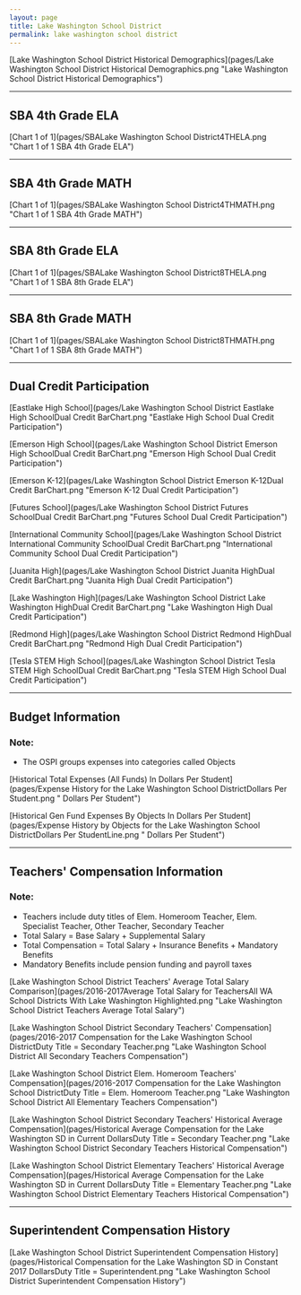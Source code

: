 ```yaml
---
layout: page
title: Lake Washington School District
permalink: lake washington school district
---
```



[Lake Washington School District Historical Demographics](pages/Lake Washington School District Historical Demographics.png "Lake Washington School District Historical Demographics")

___

## SBA 4th Grade ELA

[Chart 1 of 1](pages/SBALake Washington School District4THELA.png "Chart 1 of 1 SBA 4th Grade ELA")


___

## SBA 4th Grade MATH

[Chart 1 of 1](pages/SBALake Washington School District4THMATH.png "Chart 1 of 1 SBA 4th Grade MATH")


___

## SBA 8th Grade ELA

[Chart 1 of 1](pages/SBALake Washington School District8THELA.png "Chart 1 of 1 SBA 8th Grade ELA")


___

## SBA 8th Grade MATH

[Chart 1 of 1](pages/SBALake Washington School District8THMATH.png "Chart 1 of 1 SBA 8th Grade MATH")


___

## Dual Credit Participation

[Eastlake High School](pages/Lake Washington School District Eastlake High SchoolDual Credit BarChart.png "Eastlake High School Dual Credit Participation")

[Emerson High School](pages/Lake Washington School District Emerson High SchoolDual Credit BarChart.png "Emerson High School Dual Credit Participation")

[Emerson K-12](pages/Lake Washington School District Emerson K-12Dual Credit BarChart.png "Emerson K-12 Dual Credit Participation")

[Futures School](pages/Lake Washington School District Futures SchoolDual Credit BarChart.png "Futures School Dual Credit Participation")

[International Community School](pages/Lake Washington School District International Community SchoolDual Credit BarChart.png "International Community School Dual Credit Participation")

[Juanita High](pages/Lake Washington School District Juanita HighDual Credit BarChart.png "Juanita High Dual Credit Participation")

[Lake Washington High](pages/Lake Washington School District Lake Washington HighDual Credit BarChart.png "Lake Washington High Dual Credit Participation")

[Redmond High](pages/Lake Washington School District Redmond HighDual Credit BarChart.png "Redmond High Dual Credit Participation")

[Tesla STEM High School](pages/Lake Washington School District Tesla STEM High SchoolDual Credit BarChart.png "Tesla STEM High School Dual Credit Participation")


___

## Budget Information
### Note:
- The OSPI groups expenses into categories called Objects

[Historical Total Expenses (All Funds) In Dollars Per Student](pages/Expense History for the Lake Washington School DistrictDollars Per Student.png " Dollars Per Student")

[Historical Gen Fund Expenses By Objects In Dollars Per Student](pages/Expense History by Objects for the Lake Washington School DistrictDollars Per StudentLine.png " Dollars Per Student")


___

## Teachers' Compensation Information
### Note:
- Teachers include duty titles of Elem. Homeroom Teacher, Elem. Specialist Teacher, Other Teacher, Secondary Teacher
- Total Salary = Base Salary + Supplemental Salary
- Total Compensation = Total Salary + Insurance Benefits + Mandatory Benefits
- Mandatory Benefits include pension funding and payroll taxes

[Lake Washington School District Teachers' Average Total Salary Comparison](pages/2016-2017Average Total Salary for TeachersAll WA School Districts With Lake Washington Highlighted.png "Lake Washington School District Teachers Average Total Salary")

[Lake Washington School District Secondary Teachers' Compensation](pages/2016-2017 Compensation for the Lake Washington School DistrictDuty Title = Secondary Teacher.png "Lake Washington School District All Secondary Teachers Compensation")

[Lake Washington School District Elem. Homeroom Teachers' Compensation](pages/2016-2017 Compensation for the Lake Washington School DistrictDuty Title = Elem. Homeroom Teacher.png "Lake Washington School District All Elementary Teachers Compensation")

[Lake Washington School District Secondary Teachers' Historical Average Compensation](pages/Historical Average Compensation for the Lake Washington SD in Current DollarsDuty Title = Secondary Teacher.png "Lake Washington School District Secondary Teachers Historical Compensation")

[Lake Washington School District Elementary Teachers' Historical Average Compensation](pages/Historical Average Compensation for the Lake Washington SD in Current DollarsDuty Title = Elementary Teacher.png "Lake Washington School District Elementary Teachers Historical Compensation")


___

## Superintendent Compensation History

[Lake Washington School District Superintendent Compensation History](pages/Historical Compensation for the Lake Washington SD in Constant 2017 DollarsDuty Title = Superintendent.png "Lake Washington School District Superintendent Compensation History")

